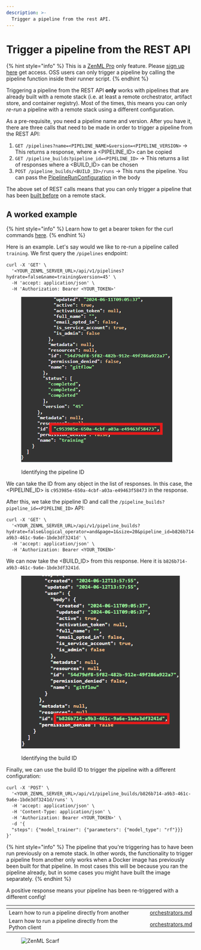 ```yaml
---
description: >-
  Trigger a pipeline from the rest API.
---
```


# Trigger a pipeline from the REST API

{% hint style="info" %}
This is a [ZenML Pro](https://zenml.io/pro) only feature. Please [sign up here](https://cloud.zenml.io) get access.
OSS users can only trigger a pipeline by calling the pipeline function inside their runner script.
{% endhint %}

Triggering a pipeline from the REST API **only** works with pipelines that are already built with a remote stack
(i.e. at least a remote orchestrator, artifact store, and container registry). Most of the times, this means
you can only *re-run* a pipeline with a remote stack using a different configuration.

As a pre-requisite, you need a pipeline name and version. After you have it, there are three calls that need to be made in order to trigger a pipeline from the REST API:

1. `GET /pipelines?name=<PIPELINE_NAME>&version=<PIPELINE_VERSION>` -> This returns a response, where a <PIPELINE_ID> can be copied
2. `GET /pipeline_builds?pipeline_id=<PIPELINE_ID>` -> This returns a list of responses where a <BUILD_ID> can be chosen
3. `POST /pipeline_builds/<BUILD_ID>/runs` -> This runs the pipeline. You can pass the [PipelineRunConfiguration](https://sdkdocs.zenml.io/latest/core_code_docs/core-config/#zenml.config.pipeline_run_configuration.PipelineRunConfiguration) in the body

The above set of REST calls means that you can only trigger a pipeline that has been [built before](../customize-docker-builds/reuse-docker-builds.md) on a remote stack.

## A worked example

{% hint style="info" %}
Learn how to get a bearer token for the curl commands [here](../../reference/api-reference.md#using-a-bearer-token-to-access-the-api-programmatically).
{% endhint %}

Here is an example. Let's say would we like to re-run a pipeline called `training`. We first query the `/pipelines` endpoint:

```shell
curl -X 'GET' \
  '<YOUR_ZENML_SERVER_URL>/api/v1/pipelines?hydrate=false&name=training&version=45' \
  -H 'accept: application/json' \
  -H 'Authorization: Bearer <YOUR_TOKEN>'
```

<figure><img src="../../.gitbook/assets/rest_api_step_1.png" alt=""><figcaption><p>Identifying the pipeline ID</p></figcaption></figure>

We can take the ID from any object in the list of responses. In this case, the <PIPELINE_ID> is `c953985e-650a-4cbf-a03a-e49463f58473` in the response.

After this, we take the pipeline ID and call the `/pipeline_builds?pipeline_id=<PIPELINE_ID>` API:

```shell
curl -X 'GET' \
  '<YOUR_ZENML_SERVER_URL>/api/v1/pipeline_builds?hydrate=false&logical_operator=and&page=1&size=20&pipeline_id=b826b714-a9b3-461c-9a6e-1bde3df3241d' \
  -H 'accept: application/json' \
  -H 'Authorization: Bearer <YOUR_TOKEN>'
```

We can now take the <BUILD_ID> from this response. Here it is `b826b714-a9b3-461c-9a6e-1bde3df3241d`.

<figure><img src="../../.gitbook/assets/rest_api_step_2.png" alt=""><figcaption><p>Identifying the build ID</p></figcaption></figure>

Finally, we can use the build ID to trigger the pipeline with a different configuration:

```shell
curl -X 'POST' \
  '<YOUR_ZENML_SERVER_URL>/api/v1/pipeline_builds/b826b714-a9b3-461c-9a6e-1bde3df3241d/runs' \
  -H 'accept: application/json' \
  -H 'Content-Type: application/json' \
  -H 'Authorization: Bearer <YOUR_TOKEN>' \
  -d '{
  "steps": {"model_trainer": {"parameters": {"model_type": "rf"}}}
}'
```

{% hint style="info" %}
The pipeline that you're triggering has to have been run previously on a remote stack. In other words, the functionality to trigger a pipeline from another only works when a Docker image has previously been built for that pipeline. In most cases this will be because you ran the pipeline already, but in some cases you might have built the image separately.
{% endhint %}

A positive response means your pipeline has been re-triggered with a different config!


<table data-view="cards"><thead><tr><th></th><th></th><th></th><th data-hidden data-card-target data-type="content-ref"></th></tr></thead><tbody><tr><td>Learn how to run a pipeline directly from another</td><td></td><td></td><td><a href="trigger-a-pipeline-from-another.md">orchestrators.md</a></td></tr><tr><td>Learn how to run a pipeline directly from the Python client</td><td></td><td></td><td><a href="trigger-a-pipeline-from-client.md">orchestrators.md</a></td></tr></tbody></table>

<!-- For scarf -->
<figure><img alt="ZenML Scarf" referrerpolicy="no-referrer-when-downgrade" src="https://static.scarf.sh/a.png?x-pxid=f0b4f458-0a54-4fcd-aa95-d5ee424815bc" /></figure>
